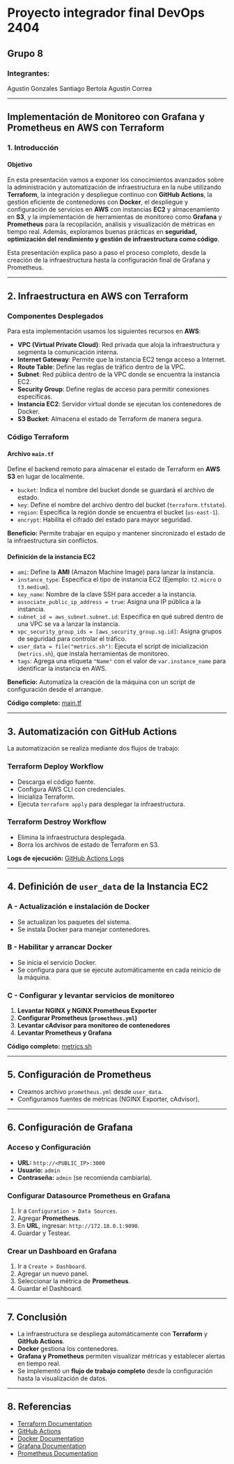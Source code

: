 # Proyecto integrador final DevOps 2404

## Grupo 8

### Integrantes:

  Agustin Gonzales
  Santiago Bertola
  Agustin Correa


---

## **Implementación de Monitoreo con Grafana y Prometheus en AWS con Terraform**

### **1. Introducción**

#### **Objetivo**
En esta presentación vamos a exponer los conocimientos avanzados sobre la administración y automatización de infraestructura en la nube utilizando **Terraform**, la integración y despliegue continuo con **GitHub Actions**, la gestión eficiente de contenedores con **Docker**, el despliegue y configuración de servicios en **AWS** con instancias **EC2** y almacenamiento en **S3**, y la implementación de herramientas de monitoreo como **Grafana** y **Prometheus** para la recopilación, análisis y visualización de métricas en tiempo real. Además, exploramos buenas prácticas en **seguridad, optimización del rendimiento y gestión de infraestructura como código**.

Esta presentación explica paso a paso el proceso completo, desde la creación de la infraestructura hasta la configuración final de Grafana y Prometheus.

---

## **2. Infraestructura en AWS con Terraform**

### **Componentes Desplegados**
Para esta implementación usamos los siguientes recursos en **AWS**:

- **VPC (Virtual Private Cloud)**: Red privada que aloja la infraestructura y segmenta la comunicación interna.
- **Internet Gateway**: Permite que la instancia EC2 tenga acceso a Internet.
- **Route Table**: Define las reglas de tráfico dentro de la VPC.
- **Subnet**: Red pública dentro de la VPC donde se encuentra la instancia EC2.
- **Security Group**: Define reglas de acceso para permitir conexiones específicas.
- **Instancia EC2**: Servidor virtual donde se ejecutan los contenedores de Docker.
- **S3 Bucket**: Almacena el estado de Terraform de manera segura.

### **Código Terraform**
#### **Archivo `main.tf`**
Define el backend remoto para almacenar el estado de Terraform en **AWS S3** en lugar de localmente.

- `bucket`: Indica el nombre del bucket donde se guardará el archivo de estado.
- `key`: Define el nombre del archivo dentro del bucket (`terraform.tfstate`).
- `region`: Específica la región donde se encuentra el bucket (`us-east-1`).
- `encrypt`: Habilita el cifrado del estado para mayor seguridad.

**Beneficio:** Permite trabajar en equipo y mantener sincronizado el estado de la infraestructura sin conflictos.

#### **Definición de la instancia EC2**
- `ami`: Define la **AMI** (Amazon Machine Image) para lanzar la instancia.
- `instance_type`: Especifica el tipo de instancia EC2 (Ejemplo: `t2.micro` o `t3.medium`).
- `key_name`: Nombre de la clave SSH para acceder a la instancia.
- `associate_public_ip_address = true`: Asigna una IP pública a la instancia.
- `subnet_id = aws_subnet.subnet.id`: Especifica en qué subred dentro de una VPC se va a lanzar la instancia.
- `vpc_security_group_ids = [aws_security_group.sg.id]`: Asigna grupos de seguridad para controlar el tráfico.
- `user_data = file("metrics.sh")`: Ejecuta el script de inicialización (`metrics.sh`), que instala herramientas de monitoreo.
- `tags`: Agrega una etiqueta `"Name"` con el valor de `var.instance_name` para identificar la instancia en AWS.

**Beneficio:** Automatiza la creación de la máquina con un script de configuración desde el arranque.

**Código completo:** [main.tf](https://github.com/diegolavezzari/PIN-GRUPO-4/blob/main/main.tf)

---

## **3. Automatización con GitHub Actions**

La automatización se realiza mediante dos flujos de trabajo:

### **Terraform Deploy Workflow**
- Descarga el código fuente.
- Configura AWS CLI con credenciales.
- Inicializa Terraform.
- Ejecuta `terraform apply` para desplegar la infraestructura.

### **Terraform Destroy Workflow**
- Elimina la infraestructura desplegada.
- Borra los archivos de estado de Terraform en S3.

**Logs de ejecución:** [GitHub Actions Logs](https://github.com/diegolavezzari/PIN-GRUPO-4/actions/workflows/terraform.yml)

---

## **4. Definición de `user_data` de la Instancia EC2**

### **A - Actualización e instalación de Docker**
- Se actualizan los paquetes del sistema.
- Se instala Docker para manejar contenedores.

### **B - Habilitar y arrancar Docker**
- Se inicia el servicio Docker.
- Se configura para que se ejecute automáticamente en cada reinicio de la máquina.

### **C - Configurar y levantar servicios de monitoreo**
1. **Levantar NGINX y NGINX Prometheus Exporter**
2. **Configurar Prometheus (`prometheus.yml`)**
3. **Levantar cAdvisor para monitoreo de contenedores**
4. **Levantar Prometheus y Grafana**

**Código completo:** [metrics.sh](https://github.com/diegolavezzari/PIN-GRUPO-4/blob/main/metrics.sh)

---

## **5. Configuración de Prometheus**

- Creamos archivo `prometheus.yml` desde `user_data`.
- Configuramos fuentes de métricas (NGINX Exporter, cAdvisor).

---

## **6. Configuración de Grafana**

### **Acceso y Configuración**
- **URL:** `http://<PUBLIC_IP>:3000`
- **Usuario:** `admin`
- **Contraseña:** `admin` (se recomienda cambiarla).

### **Configurar Datasource Prometheus en Grafana**
1. Ir a `Configuration > Data Sources`.
2. Agregar **Prometheus**.
3. En **URL**, ingresar: `http://172.18.0.1:9090`.
4. Guardar y Testear.

### **Crear un Dashboard en Grafana**
1. Ir a `Create > Dashboard`.
2. Agregar un nuevo panel.
3. Seleccionar la métrica de **Prometheus**.
4. Guardar el Dashboard.

---

## **7. Conclusión**

- La infraestructura se despliega automáticamente con **Terraform** y **GitHub Actions**.
- **Docker** gestiona los contenedores.
- **Grafana y Prometheus** permiten visualizar métricas y establecer alertas en tiempo real.
- Se implementó un **flujo de trabajo completo** desde la configuración hasta la visualización de datos.

---

## **8. Referencias**

- [Terraform Documentation](https://developer.hashicorp.com/terraform/docs)
- [GitHub Actions](https://docs.github.com/en/actions)
- [Docker Documentation](https://docs.docker.com/)
- [Grafana Documentation](https://grafana.com/docs/)
- [Prometheus Documentation](https://prometheus.io/docs/)
